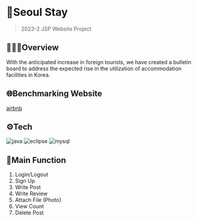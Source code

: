 #  🏡Seoul Stay
> 2023-2 JSP Website Project

##  👩🏻‍💻Overview
With the anticipated increase in foreign tourists, we have created a bulletin board to address the expected rise in the utilization of accommodation facilities in Korea.

##  🌐Benchmarking Website

[airbnb](https://www.airbnb.co.uk/?_set_bev_on_new_domain=1722386304_EAMjUyYWNjZmRhYT)

##  ⚙️Tech
![java](https://img.shields.io/badge/JavaScript-F7DF1E?style=for-the-badge&logo=JavaScript&logoColor=white)
![eclipse](https://img.shields.io/badge/Eclipse-2C2255?style=for-the-badge&logo=eclipse&logoColor=white)
![mysql](https://img.shields.io/badge/MySQL-00000F?style=for-the-badge&logo=mysql&logoColor=white)

## 📲Main Function

1. Login/Logout
2. Sign Up
3. Write Post
4. Write Review
5. Attach File (Photo)
6. View Count
7. Delete Post

